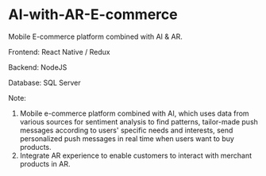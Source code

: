# AI-with-AR-E-commerce
Mobile E-commerce platform combined with AI &amp; AR.

Frontend: React Native / Redux

Backend: NodeJS

Database: SQL Server

Note:
1. Mobile e-commerce platform combined with AI, which uses data from various sources for sentiment analysis to find patterns, tailor-made push messages according to users' specific needs and interests, send personalized push messages in real time when users want to buy products. 
2. Integrate AR experience to enable customers to interact with merchant products in AR.
